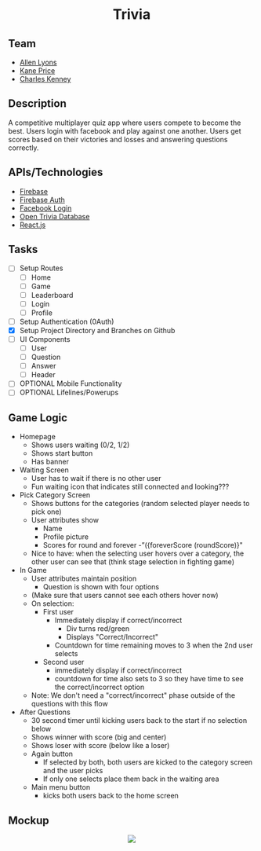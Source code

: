 <h1 align="center">Trivia</h1>

## Team
- [Allen Lyons](https://github.com/lyonsa)
- [Kane Price](https://github.com/pricekane)
- [Charles Kenney](https://github.com/charliekenney23)

## Description
A competitive multiplayer quiz app where users compete to become the best. Users login with facebook and play against one another. Users get scores based on their victories and losses and answering questions correctly.

## APIs/Technologies
- [Firebase](https://firebase.google.com/docs/)
- [Firebase Auth](https://firebase.google.com/docs/auth/)
- [Facebook Login](https://developers.facebook.com/docs/facebook-login/)
- [Open Trivia Database](https://opentdb.com/api_config.php)
- [React.js](https://reactjs.org/docs/hello-world.html)

## Tasks
- [ ] Setup Routes
  - [ ] Home
  - [ ] Game
  - [ ] Leaderboard
  - [ ] Login
  - [ ] Profile
- [ ] Setup Authentication (0Auth)
- [x] Setup Project Directory and Branches on Github
- [ ] UI Components
  - [ ] User
  - [ ] Question
  - [ ] Answer
  - [ ] Header
- [ ] OPTIONAL Mobile Functionality
- [ ] OPTIONAL Lifelines/Powerups

## Game Logic
- Homepage
  - Shows users waiting (0/2, 1/2)
  - Shows start button
  - Has banner
- Waiting Screen
  - User has to wait if there is no other user
  - Fun waiting icon that indicates still connected and looking???
- Pick Category Screen
  - Shows buttons for the categories (random selected player needs to pick one)
  - User attributes show
    - Name
    - Profile picture
    - Scores for round and forever -”({foreverScore (roundScore)}"
  - Nice to have: when the selecting user hovers over a category, the other user can see that (think stage selection in fighting game)
- In Game
  - User attributes maintain position
    - Question is shown with four options
  - (Make sure that users cannot see each others hover now)
  - On selection:
    - First user
      - Immediately display if correct/incorrect
        - Div turns red/green
        - Displays "Correct/Incorrect"
      - Countdown for time remaining moves to 3 when the 2nd user selects
    - Second user
      - immediately display if correct/incorrect
      - countdown for time also sets to 3 so they have time to see the correct/incorrect option
  - Note: We don't need a "correct/incorrect" phase outside of the questions with this flow
- After Questions
  - 30 second timer until kicking users back to the start if no selection below
  - Shows winner with score (big and center)
  - Shows loser with score (below like a loser)
  - Again button
    - If selected by both, both users are kicked to the category screen and the user picks
    - If only one selects place them back in the waiting area
  - Main menu button
    - kicks both users back to the home screen

## Mockup

<p align="center">
  <img src="assets/images/mockup.jpg">
</p>
